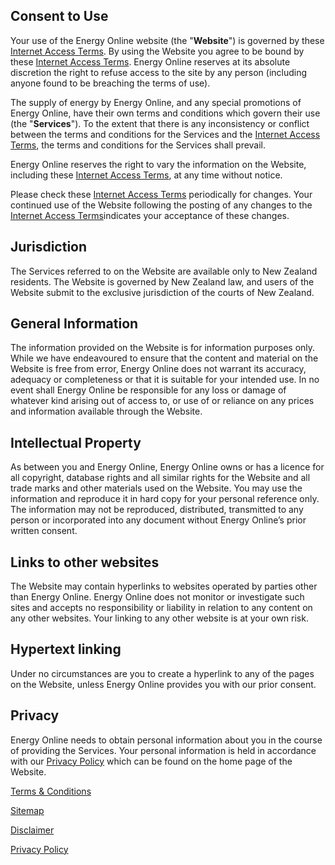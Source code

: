 ## Consent to Use
Your use of the Energy Online website (the "**Website**") is governed by these [Internet Access Terms](http://www.energyonline.co.nz/article+view.aspx?art_id=26). By using the Website you agree to be bound by these [Internet Access Terms](http://www.energyonline.co.nz/article+view.aspx?art_id=26). Energy Online reserves at its absolute discretion the right to refuse access to the site by any person (including anyone found to be breaching the terms of use).

The supply of energy by Energy Online, and any special promotions of Energy Online, have their own terms and conditions which govern their use (the "**Services**"). To the extent that there is any inconsistency or conflict between the terms and conditions for the Services and the [Internet Access Terms](http://www.energyonline.co.nz/article+view.aspx?art_id=26), the terms and conditions for the Services shall prevail.

Energy Online reserves the right to vary the information on the Website, including these [Internet Access Terms](http://www.energyonline.co.nz/article+view.aspx?art_id=26), at any time without notice.

Please check these [Internet Access Terms](http://www.energyonline.co.nz/article+view.aspx?art_id=26) periodically for changes. Your continued use of the Website following the posting of any changes to the [Internet Access Terms](http://www.energyonline.co.nz/article+view.aspx?art_id=26)indicates your acceptance of these changes.

## Jurisdiction
The Services referred to on the Website are available only to New Zealand residents. The Website is governed by New Zealand law, and users of the Website submit to the exclusive jurisdiction of the courts of New Zealand.

## General Information
The information provided on the Website is for information purposes only. While we have endeavoured to ensure that the content and material on the Website is free from error, Energy Online does not warrant its accuracy, adequacy or completeness or that it is suitable for your intended use. In no event shall Energy Online be responsible for any loss or damage of whatever kind arising out of access to, or use of or reliance on any prices and information available through the Website.

## Intellectual Property
As between you and Energy Online, Energy Online owns or has a licence for all copyright, database rights and all similar rights for the Website and all trade marks and other materials used on the Website. You may use the information and reproduce it in hard copy for your personal reference only. The information may not be reproduced, distributed, transmitted to any person or incorporated into any document without Energy Online’s prior written consent.

## Links to other websites
The Website may contain hyperlinks to websites operated by parties other than Energy Online. Energy Online does not monitor or investigate such sites and accepts no responsibility or liability in relation to any content on any other websites. Your linking to any other website is at your own risk.

## Hypertext linking
Under no circumstances are you to create a hyperlink to any of the pages on the Website, unless Energy Online provides you with our prior consent.

## Privacy
Energy Online needs to obtain personal information about you in the course of providing the Services. Your personal information is held in accordance with our [Privacy Policy](http://www.energyonline.co.nz/article+view.aspx?art_id=28) which can be found on the home page of the Website.

[Terms & Conditions](http://www.energyonline.co.nz/terms)

[Sitemap](http://www.energyonline.co.nz/home/site_map)

[Disclaimer](http://www.energyonline.co.nz/home/site_map/disclaimer)

[Privacy Policy](http://www.energyonline.co.nz/home/site_map/privacy_policy)